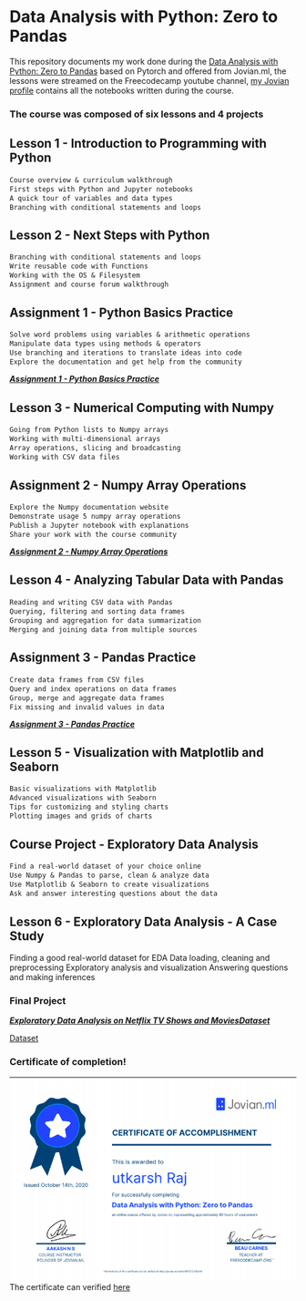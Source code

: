 # Data Analysis with Python: Zero to Pandas
This repository documents my work done during the [Data Analysis with Python: Zero to Pandas](https://jovian.ai/learn/data-analysis-with-python-zero-to-pandas) based on Pytorch and offered from Jovian.ml, the lessons were streamed on the Freecodecamp youtube channel, [my Jovian profile](https://jovian.ai/utkarsh02dec) contains all the notebooks written during the course.

### The course was composed of six lessons and 4 projects

## Lesson 1 - Introduction to Programming with Python
    Course overview & curriculum walkthrough
    First steps with Python and Jupyter notebooks
    A quick tour of variables and data types
    Branching with conditional statements and loops

## Lesson 2 - Next Steps with Python
    Branching with conditional statements and loops
    Write reusable code with Functions
    Working with the OS & Filesystem
    Assignment and course forum walkthrough
    
## Assignment 1 - Python Basics Practice
    Solve word problems using variables & arithmetic operations
    Manipulate data types using methods & operators
    Use branching and iterations to translate ideas into code
    Explore the documentation and get help from the community

[***Assignment 1 - Python Basics Practice***](https://jovian.ml/utkarsh02dec/python-practice-assignment)  

## Lesson 3 - Numerical Computing with Numpy
    Going from Python lists to Numpy arrays
    Working with multi-dimensional arrays
    Array operations, slicing and broadcasting
    Working with CSV data files

## Assignment 2 - Numpy Array Operations
    Explore the Numpy documentation website
    Demonstrate usage 5 numpy array operations
    Publish a Jupyter notebook with explanations
    Share your work with the course community

[***Assignment 2 - Numpy Array Operations***](https://jovian.ml/utkarsh02dec/numpy-array-operations)  

## Lesson 4 - Analyzing Tabular Data with Pandas
    Reading and writing CSV data with Pandas
    Querying, filtering and sorting data frames
    Grouping and aggregation for data summarization
    Merging and joining data from multiple sources
## Assignment 3 - Pandas Practice
    Create data frames from CSV files
    Query and index operations on data frames
    Group, merge and aggregate data frames
    Fix missing and invalid values in data
[***Assignment 3 - Pandas Practice***](	https://jovian.ml/utkarsh02dec/pandas-practice-assignment) 
## Lesson 5 - Visualization with Matplotlib and Seaborn
    Basic visualizations with Matplotlib
    Advanced visualizations with Seaborn
    Tips for customizing and styling charts
    Plotting images and grids of charts
## Course Project - Exploratory Data Analysis
    Find a real-world dataset of your choice online
    Use Numpy & Pandas to parse, clean & analyze data
    Use Matplotlib & Seaborn to create visualizations
    Ask and answer interesting questions about the data

## Lesson 6 - Exploratory Data Analysis - A Case Study
Finding a good real-world dataset for EDA
Data loading, cleaning and preprocessing
Exploratory analysis and visualization
Answering questions and making inferences


### Final Project

[***Exploratory Data Analysis on Netflix TV Shows and MoviesDataset***](https://jovian.ml/utkarsh02dec/netflix-tv-shows-and-movies)  

[Dataset](https://www.kaggle.com/shivamb/netflix-shows)   


### Certificate of completion!
![certificate](https://github.com/voldemortuk/Data-Analysis-with-Python-Zero-to-Pandas/blob/main/images/Screenshot%202020-12-23%20at%202.15.47%20PM.png)
The certificate can verified [here](https://jovian.ai/certificate/MFQTGNBUHA)

